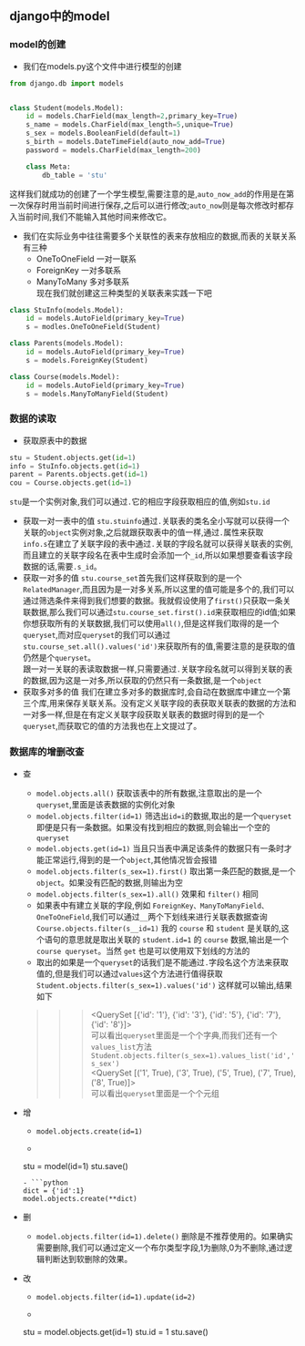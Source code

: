 ## django中的model

### model的创建
- 我们在models.py这个文件中进行模型的创建
```python
from django.db import models


class Student(models.Model):
	id = models.CharField(max_length=2,primary_key=True)
	s_name = models.CharField(max_length=5,unique=True)
	s_sex = models.BooleanField(default=1)
	s_birth = models.DateTimeField(auto_now_add=True)
	password = models.CharField(max_length=200)

	class Meta:
		db_table = 'stu'
```  
这样我们就成功的创建了一个学生模型,需要注意的是,`auto_now_add`的作用是在第一次保存时用当前时间进行保存,之后可以进行修改;`auto_now`则是每次修改时都存入当前时间,我们不能输入其他时间来修改它。  

- 我们在实际业务中往往需要多个关联性的表来存放相应的数据,而表的关联关系有三种
	- OneToOneField 一对一联系
	- ForeignKey 一对多联系
	- ManyToMany 多对多联系  
现在我们就创建这三种类型的关联表来实践一下吧
```python
class StuInfo(models.Model):
	id = models.AutoField(primary_key=True)
	s = modles.OneToOneField(Student)
```

```python
class Parents(models.Model):
	id = models.AutoField(primary_key=True)
	s = models.ForeignKey(Student)
```

```python
class Course(models.Model):
	id = models.AutoField(primary_key=True)
	s = models.ManyToManyField(Student)
```

### 数据的读取
- 获取原表中的数据
```python
stu = Student.objects.get(id=1)
info = StuInfo.objects.get(id=1)
parent = Parents.objects.get(id=1)
cou = Course.objects.get(id=1)
```
`stu`是一个实例对象,我们可以通过`.`它的相应字段获取相应的值,例如`stu.id`
- 获取一对一表中的值
`stu.stuinfo`通过`.`关联表的类名全小写就可以获得一个关联的`object`实例对象,之后就跟获取表中的值一样,通过`.`属性来获取  
`info.s`在建立了关联字段的表中通过`.`关联的字段名就可以获得关联表的实例,而且建立的关联字段名在表中生成时会添加一个`_id`,所以如果想要查看该字段数据的话,需要`.s_id`。
- 获取一对多的值
`stu.course_set`首先我们这样获取到的是一个`RelatedManager`,而且因为是一对多关系,所以这里的值可能是多个的,我们可以通过筛选条件来得到我们想要的数据。我就假设使用了`first()`只获取一条关联数据,那么我们可以通过`stu.course_set.first().id`来获取相应的id值;如果你想获取所有的关联数据,我们可以使用`all()`,但是这样我们取得的是一个`queryset`,而对应`queryset`的我们可以通过`stu.course_set.all().values('id')`来获取所有的值,需要注意的是获取的值仍然是个`queryset`。  
跟一对一关联的表读取数据一样,只需要通过`.`关联字段名就可以得到关联的表的数据,因为这是一对多,所以获取的仍然只有一条数据,是一个`object`
- 获取多对多的值
我们在建立多对多的数据库时,会自动在数据库中建立一个第三个库,用来保存关联关系。没有定义关联字段的表获取关联表的数据的方法和一对多一样,但是在有定义关联字段获取关联表的数据时得到的是一个`queryset`,而获取它的值的方法我也在上文提过了。

### 数据库的增删改查
- 查
	- `model.objects.all()` 获取该表中的所有数据,注意取出的是一个`queryset`,里面是该表数据的实例化对象
	- `model.objects.filter(id=1)` 筛选出`id=i`的数据,取出的是一个`queryset`即便是只有一条数据。如果没有找到相应的数据,则会输出一个空的`queryset`
	- `model.objects.get(id=1)` 当且只当表中满足该条件的数据只有一条时才能正常运行,得到的是一个`object`,其他情况皆会报错
	- `model.objects.filter(s_sex=1).first()` 取出第一条匹配的数据,是一个`object`。如果没有匹配的数据,则输出为空
	- `model.objects.filter(s_sex=1).all()` 效果和 `filter()` 相同
	- 如果表中有建立关联的字段,例如 `ForeignKey、ManyToManyField、OneToOneField`,我们可以通过`__`两个下划线来进行关联表数据查询  
	`Course.objects.filter(s__id=1)` 我的 `course` 和 `student` 是关联的,这个语句的意思就是取出关联的 `student.id=1` 的 `course` 数据,输出是一个 `course queryset`。当然 `get` 也是可以使用双下划线的方法的
	- 取出的如果是一个`queryset`的话我们是不能通过`.`字段名这个方法来获取值的,但是我们可以通过`values`这个方法进行值得获取  
	`Student.objects.filter(s_sex=1).values('id')` 这样就可以输出,结果如下  
	>>> <QuerySet [{'id': '1'}, {'id': '3'}, {'id': '5'}, {'id': '7'}, {'id': '8'}]>  
	可以看出`queryset`里面是一个个字典,而我们还有一个`values_list`方法  
	`Student.objects.filter(s_sex=1).values_list('id','s_sex')`  
	>>> <QuerySet [('1', True), ('3', True), ('5', True), ('7', True), ('8', True)]>  
	可以看出`queryset`里面是一个个元组

- 增
	- `model.objects.create(id=1)`
	- ```python
	stu = model(id=1)
	stu.save()
	```
	- ```python
	dict = {'id':1}
	model.objects.create(**dict)	
	```
- 删
	- `model.objects.filter(id=1).delete()` 删除是不推荐使用的。如果确实需要删除,我们可以通过定义一个布尔类型字段,1为删除,0为不删除,通过逻辑判断达到软删除的效果。
- 改
	- `model.objects.filter(id=1).update(id=2)` 
	- ```python
	stu = model.objects.get(id=1)
	stu.id = 1
	stu.save()
	```